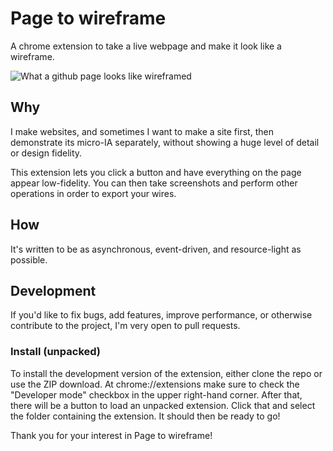 # Page to wireframe

A chrome extension to take a live webpage and make it look like a wireframe.

![What a github page looks like wireframed](https://github.com/ao5357/page-to-wireframe/raw/master/icons/screenshot.png)

## Why

I make websites, and sometimes I want to make a site first, then demonstrate its micro-IA separately, without showing a 
huge level of detail or design fidelity.

This extension lets you click a button and have everything on the page appear low-fidelity. You can then 
take screenshots and perform other operations in order to export your wires.

## How

It's written to be as asynchronous, event-driven, and resource-light as possible.

## Development

If you'd like to fix bugs, add features, improve performance, or otherwise contribute to the project, 
I'm very open to pull requests.

### Install (unpacked)

To install the development version of the extension, either clone the repo or use the ZIP download. 
At chrome://extensions make sure to check the "Developer mode" checkbox in the upper right-hand corner. 
After that, there will be a button to load an unpacked extension. Click that and select the folder 
containing the extension. It should then be ready to go!

Thank you for your interest in Page to wireframe!
